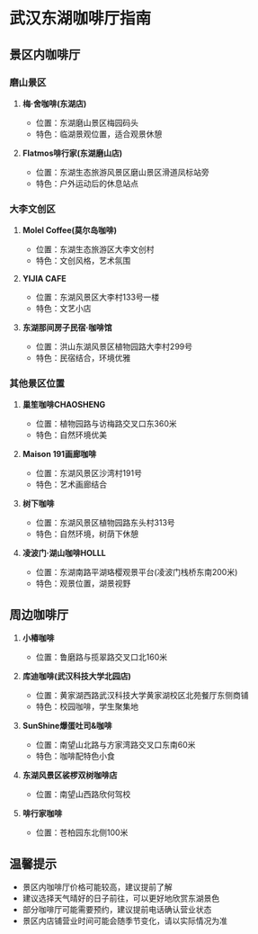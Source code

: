 # 武汉东湖咖啡厅指南

## 景区内咖啡厅

### 磨山景区
1. **梅·舍咖啡(东湖店)**
   - 位置：东湖磨山景区梅园码头
   - 特色：临湖景观位置，适合观景休憩

2. **Flatmos啡行家(东湖磨山店)**
   - 位置：东湖生态旅游风景区磨山景区滑道凤标站旁
   - 特色：户外运动后的休息站点

### 大李文创区
1. **Molel Coffee(莫尔岛咖啡)**
   - 位置：东湖生态旅游区大李文创村
   - 特色：文创风格，艺术氛围

2. **YIJIA CAFE**
   - 位置：东湖风景区大李村133号一楼
   - 特色：文艺小店

3. **东湖那间房子民宿·咖啡馆**
   - 位置：洪山东湖风景区植物园路大李村299号
   - 特色：民宿结合，环境优雅

### 其他景区位置
1. **巢笙咖啡CHAOSHENG**
   - 位置：植物园路与访梅路交叉口东360米
   - 特色：自然环境优美

2. **Maison 191画廊咖啡**
   - 位置：东湖风景区沙湾村191号
   - 特色：艺术画廊结合

3. **树下咖啡**
   - 位置：东湖风景区植物园路东头村313号
   - 特色：自然环境，树荫下休憩

4. **凌波门·湖山咖啡HOLLL**
   - 位置：东湖南路平湖珞樱观景平台(凌波门栈桥东南200米)
   - 特色：观景位置，湖景视野

## 周边咖啡厅

1. **小椿咖啡**
   - 位置：鲁磨路与揽翠路交叉口北160米

2. **库迪咖啡(武汉科技大学北园店)**
   - 位置：黄家湖西路武汉科技大学黄家湖校区北苑餐厅东侧商铺
   - 特色：校园咖啡，学生聚集地

3. **SunShine爆蛋吐司&咖啡**
   - 位置：南望山北路与方家湾路交叉口东南60米
   - 特色：咖啡配特色小食

4. **东湖风景区裟椤双树咖啡店**
   - 位置：南望山西路欣何驾校

5. **啡行家咖啡**
   - 位置：苍柏园东北侧100米

## 温馨提示
- 景区内咖啡厅价格可能较高，建议提前了解
- 建议选择天气晴好的日子前往，可以更好地欣赏东湖景色
- 部分咖啡厅可能需要预约，建议提前电话确认营业状态
- 景区内店铺营业时间可能会随季节变化，请以实际情况为准